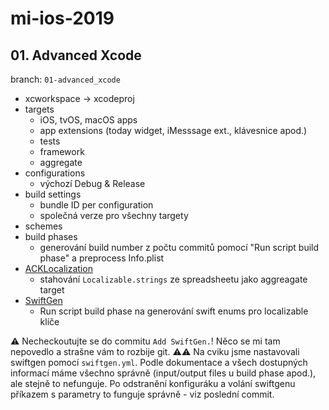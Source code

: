 # mi-ios-2019

## 01. Advanced Xcode
branch: `01-advanced_xcode`
- xcworkspace -> xcodeproj
- targets
  - iOS, tvOS, macOS apps
  - app extensions (today widget, iMesssage ext., klávesnice apod.)
  - tests
  - framework
  - aggregate
- configurations
  - výchozí Debug & Release
- build settings
  - bundle ID per configuration
  - společná verze pro všechny targety
- schemes
- build phases
  - generování build number z počtu commitů pomocí "Run script build phase" a preprocess Info.plist
- [ACKLocalization](https://github.com/AckeeCZ/ACKLocalization)
  - stahování `Localizable.strings` ze spreadsheetu jako aggreagate target
- [SwiftGen](https://github.com/SwiftGen/SwiftGen)
  - Run script build phase na generování swift enums pro localizable klíče

⚠️ Necheckoutujte se do commitu `Add SwiftGen.`! Něco se mi tam nepovedlo a strašne vám to rozbije git.
⚠️⚠️ Na cviku jsme nastavovali swiftgen pomocí `swiftgen.yml`. Podle dokumentace a všech dostupných informací máme všechno správně (input/output files u build phase apod.), ale stejně to nefunguje. Po odstranění konfiguráku a volání swiftgenu příkazem s parametry to funguje správně - viz poslední commit.
